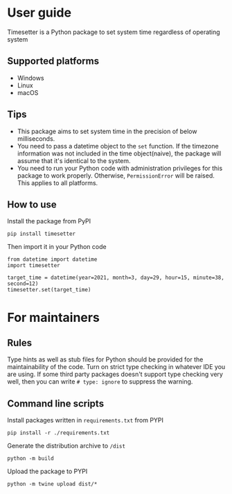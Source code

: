 # User guide

Timesetter is a Python package to set system time regardless of operating system

## Supported platforms

- Windows
- Linux
- macOS

## Tips

- This package aims to set system time in the precision of below milliseconds.
- You need to pass a datetime object to the `set` function. If the timezone information was not included in the time object(naive), the package will assume that it's identical to the system.
- You need to run your Python code with administration privileges for this package to work properly. Otherwise, `PermissionError` will be raised. This applies to all platforms.

## How to use

Install the package from PyPI

```
pip install timesetter
```

Then import it in your Python code

```
from datetime import datetime
import timesetter

target_time = datetime(year=2021, month=3, day=29, hour=15, minute=38, second=12)
timesetter.set(target_time)
```

# For maintainers

## Rules

Type hints as well as stub files for Python should be provided for the maintainability of the code. Turn on strict type checking in whatever IDE you are using. If some third party packages doesn't support type checking very well, then you can write `# type: ignore` to suppress the warning.

## Command line scripts

Install packages written in `requirements.txt` from PYPI

```
pip install -r ./requirements.txt
```

Generate the distribution archive to `/dist`

```
python -m build
```

Upload the package to PYPI

```
python -m twine upload dist/*
```
